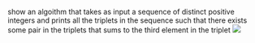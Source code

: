 show an algoithm that takes as input a sequence of distinct positive integers
and prints all the triplets in the sequence such that there exists some pair in the 
triplets that sums to the third element in the triplet
![](https://i.imgur.com/2tUkj8o.gif)
